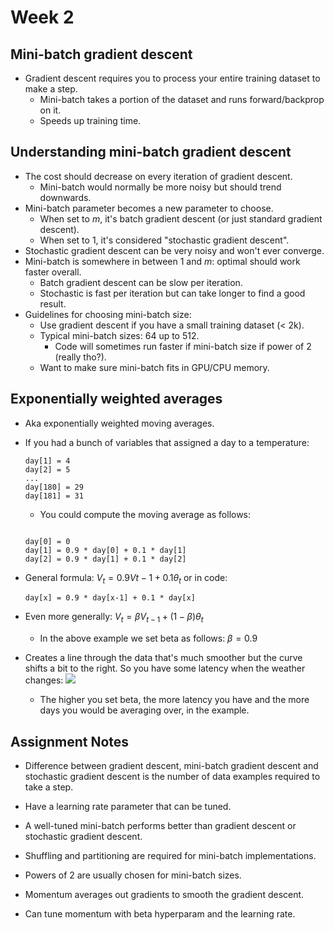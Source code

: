 # Week 2

## Mini-batch gradient descent

* Gradient descent requires you to process your entire training dataset to make a step.
  * Mini-batch takes a portion of the dataset and runs forward/backprop on it.
  * Speeds up training time.

## Understanding mini-batch gradient descent

* The cost should decrease on every iteration of gradient descent.
  * Mini-batch would normally be more noisy but should trend downwards.
* Mini-batch parameter becomes a new parameter to choose.
  * When set to $m$, it's batch gradient descent (or just standard gradient descent).
  * When set to 1, it's considered "stochastic gradient descent".
* Stochastic gradient descent can be very noisy and won't ever converge.
* Mini-batch is somewhere in between 1 and $m$: optimal should work faster overall.
  * Batch gradient descent can be slow per iteration.
  * Stochastic is fast per iteration but can take longer to find a good result.
* Guidelines for choosing mini-batch size:
  * Use gradient descent if you have a small training dataset (< 2k).
  * Typical mini-batch sizes: 64 up to 512.
    * Code will sometimes run faster if mini-batch size if power of 2 (really tho?).
  * Want to make sure mini-batch fits in GPU/CPU memory.

## Exponentially weighted averages

* Aka exponentially weighted moving averages.
* If you had a bunch of variables that assigned a day to a temperature:
  ```
  day[1] = 4
  day[2] = 5
  ...
  day[180] = 29
  day[181] = 31
  ```
  * You could compute the moving average as follows:

  ```

  day[0] = 0
  day[1] = 0.9 * day[0] + 0.1 * day[1]
  day[2] = 0.9 * day[1] + 0.1 * day[2]
  ```
* General formula: $V_t = 0.9Vt-1 + 0.1\theta_t$ or in code:
  ```
  day[x] = 0.9 * day[x-1] + 0.1 * day[x]
  ```
* Even more generally: $V_t = \beta V_{t-1} + (1 - \beta)\theta_t$
  * In the above example we set beta as follows: $\beta = 0.9$
* Creates a line through the data that's much smoother but the curve shifts a bit to the right. So you have some latency when the weather changes:
  ![](week-16ef4ee4.png)
  * The higher you set beta, the more latency you have and the more days you would be averaging over, in the example.

## Assignment Notes

* Difference between gradient descent, mini-batch gradient descent and stochastic gradient descent is the number of data examples required to take a step.
* Have a learning rate parameter that can be tuned.
* A well-tuned mini-batch performs better than gradient descent or stochastic gradient descent.

* Shuffling and partitioning are required for mini-batch implementations.
* Powers of 2 are usually chosen for mini-batch sizes.

* Momentum averages out gradients to smooth the gradient descent.
* Can tune momentum with beta hyperparam and the learning rate.
